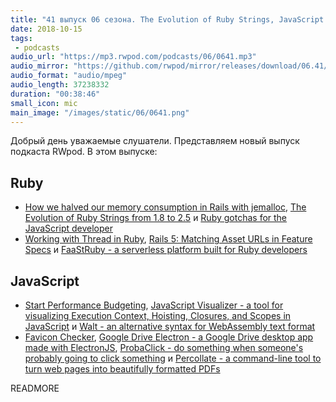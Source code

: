 ```yaml
---
title: "41 выпуск 06 сезона. The Evolution of Ruby Strings, JavaScript Visualizer, FaaStRuby, Favicon Checker, ProbaClick и прочее"
date: 2018-10-15
tags:
 - podcasts
audio_url: "https://mp3.rwpod.com/podcasts/06/0641.mp3"
audio_mirror: "https://github.com/rwpod/mirror/releases/download/06.41/0641.mp3"
audio_format: "audio/mpeg"
audio_length: 37238332
duration: "00:38:46"
small_icon: mic
main_image: "/images/static/06/0641.png"
---
```


Добрый день уважаемые слушатели. Представляем новый выпуск подкаста RWpod. В этом выпуске:

## Ruby

 - [How we halved our memory consumption in Rails with jemalloc](https://medium.com/@carmenhchung/how-we-halved-our-memory-consumption-in-rails-with-jemalloc-86afa4e54aa3), [The Evolution of Ruby Strings from 1.8 to 2.5](https://medium.com/@farsi_mehdi/evolution-of-ruby-string-from-1-8-to-2-5-d47afd3505df) и [Ruby gotchas for the JavaScript developer](https://blog.calendly.com/ruby-gotchas-javascript-developer/)
 - [Working with Thread in Ruby](https://medium.com/@kopilov.vlad/working-with-thread-in-ruby-948cd7e5f1a8), [Rails 5: Matching Asset URLs in Feature Specs](https://www.chrisblunt.com/rails-5-matching-asset-urls-in-feature-specs/) и [FaaStRuby - a serverless platform built for Ruby developers](https://faastruby.io/)

## JavaScript

 - [Start Performance Budgeting](https://medium.com/@addyosmani/start-performance-budgeting-dabde04cf6a3), [JavaScript Visualizer - a tool for visualizing Execution Context, Hoisting, Closures, and Scopes in JavaScript](https://tylermcginnis.com/javascript-visualizer/) и [Walt - an alternative syntax for WebAssembly text format](https://github.com/ballercat/walt)
 - [Favicon Checker](http://www.colinkeany.com/favicon-checker/), [Google Drive Electron - a Google Drive desktop app made with ElectronJS](https://github.com/alexkim205/Google-Drive-Electron), [ProbaClick - do something when someone's probably going to click something](https://github.com/alexmacarthur/probaclick) и [Percollate - a command-line tool to turn web pages into beautifully formatted PDFs](https://github.com/danburzo/percollate)

READMORE
